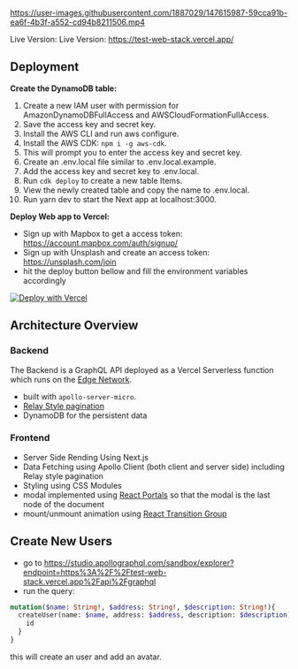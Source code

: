 https://user-images.githubusercontent.com/1887029/147615987-59cca91b-ea6f-4b3f-a552-cd94b8211506.mp4

Live Version: Live Version: https://test-web-stack.vercel.app/

## Deployment

**Create the DynamoDB table:**

1. Create a new IAM user with permission for AmazonDynamoDBFullAccess and AWSCloudFormationFullAccess.
2. Save the access key and secret key.
3. Install the AWS CLI and run aws configure.
4. Install the AWS CDK: `npm i -g aws-cdk`.
5. This will prompt you to enter the access key and secret key.
6. Create an .env.local file similar to .env.local.example.
7. Add the access key and secret key to .env.local.
8. Run `cdk deploy` to create a new table Items.
9. View the newly created table and copy the name to .env.local.
10. Run yarn dev to start the Next app at localhost:3000.

**Deploy Web app to Vercel:**

- Sign up with Mapbox to get a access token: https://account.mapbox.com/auth/signup/
- Sign up with Unsplash and create an access token: https://unsplash.com/join
- hit the deploy button bellow and fill the environment variables accordingly

[![Deploy with Vercel](https://vercel.com/button)](https://vercel.com/new/clone?repository-url=https%3A%2F%2Fgithub.com%2Fjuangl%2Ftest-web-stack&env=AWS_DYNAMODB_ACCESS_KEY,AWS_DYNAMODB_SECRET_KEY,AWS_DYNAMODB_REGION,DYNAMODB_TABLE_NAME,UNSPLASH_ACCESS_KEY,NEXT_PUBLIC_MAPBOX_ACCESS_KEY)

## Architecture Overview

### Backend

The Backend is a GraphQL API deployed as a Vercel Serverless function which runs on the [Edge Network](https://vercel.com/docs/concepts/functions/introduction#serverless-functions).

- built with `apollo-server-micro`.
- [Relay Style pagination](https://graphql.org/learn/pagination/#pagination-and-edges)
- DynamoDB for the persistent data


### Frontend

- Server Side Rending Using Next.js
- Data Fetching using Apollo Client (both client and server side) including Relay style pagination
- Styling using CSS Modules
- modal implemented using [React Portals](https://reactjs.org/docs/portals.html) so that the modal is the last node of the document
- mount/unmount animation using [React Transition Group](https://reactcommunity.org/react-transition-group/)

## Create New Users

- go to https://studio.apollographql.com/sandbox/explorer?endpoint=https%3A%2F%2Ftest-web-stack.vercel.app%2Fapi%2Fgraphql
- run the query:
```graphql
mutation($name: String!, $address: String!, $description: String!){
  createUser(name: $name, address: $address, description: $description) {
    id
  }
}
```

this will create an user and add an avatar.
